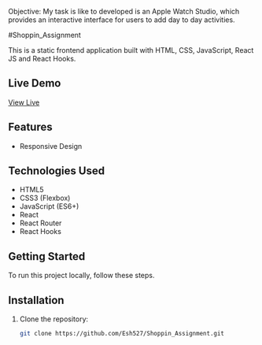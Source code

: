 Objective: My task is like to developed is an Apple Watch Studio, which provides an interactive interface for users to add day to day activities.


#Shoppin_Assignment

This is a static frontend application built with HTML, CSS, JavaScript, React JS and React Hooks.

## Live Demo 
[View Live](https://filoffee-assignment-sandy.vercel.app/)

## Features
- Responsive Design

## Technologies Used
- HTML5
- CSS3 (Flexbox)
- JavaScript (ES6+)
- React
- React Router
- React Hooks

## Getting Started
To run this project locally, follow these steps.

## Installation

1. Clone the repository:
   ```bash
   git clone https://github.com/Esh527/Shoppin_Assignment.git

